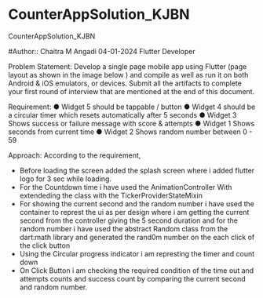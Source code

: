 # CounterAppSolution_KJBN
CounterAppSolution_KJBN

#Author::
Chaitra M Angadi
04-01-2024
Flutter Developer


Problem Statement:
Develop a single page mobile app using Flutter (page layout as shown in the image below ) and
compile as well as run it on both Android & iOS emulators, or devices. Submit all the artifacts to complete your
first round of interview that are mentioned at the end of this document.

Requirement:
● Widget 5 should be tappable / button
● Widget 4 should be a circular timer which resets automatically after 5 seconds
● Widget 3 Shows success or failure message with score & attempts
● Widget 1 Shows seconds from current time
● Widget 2 Shows random number between 0 - 59

Approach:
According to the requirement, 
- Before loading the screen added the splash screen where i added flutter logo for 3 sec while loading.
- For the Countdown time i have used the AnimationController With extendeding the class with the TickerProviderStateMixin
- For showing the current second and the random number i have used the container to represt the ui as per design where  i am getting the current second from the controller giving the 5 second duration and for the random number i have used the abstract Random class from the dart:math library and generated the rand0m number on the each click of the click button
- Using the Circular progress indicator i am represting the timer and count down
- On Click Button i am checking the required condition of the time out and attempts counts and success count by comparing the current second and random number.
